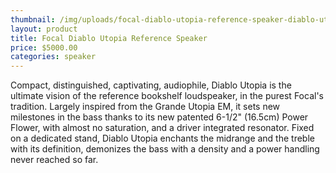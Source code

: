 ```yaml
---
thumbnail: /img/uploads/focal-diablo-utopia-reference-speaker-diablo-utopia.jpg
layout: product
title: Focal Diablo Utopia Reference Speaker
price: $5000.00
categories: speaker
---
```

Compact, distinguished, captivating, audiophile, Diablo Utopia is the ultimate vision of the reference bookshelf loudspeaker, in the purest Focal's tradition. Largely inspired from the Grande Utopia EM, it sets new milestones in the bass thanks to its new patented 6-1/2" (16.5cm) Power Flower, with almost no saturation, and a driver integrated resonator. Fixed on a dedicated stand, Diablo Utopia enchants the midrange and the treble with its definition, demonizes the bass with a density and a power handling never reached so far.

